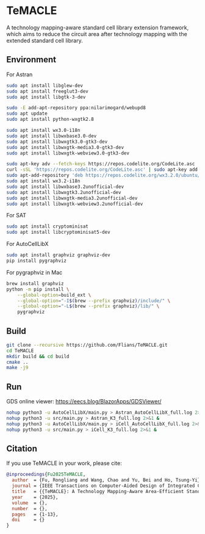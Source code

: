 # TeMACLE

A technology mapping-aware standard cell library extension framework, which aims to reduce the circuit area after technology mapping with the extended standard cell library.

## Environment

For Astran

```bash
sudo apt install libglew-dev
sudo apt install freeglut3-dev
sudo apt install libgtk-3-dev

sudo -E add-apt-repository ppa:nilarimogard/webupd8
sudo apt update
sudo apt install python-wxgtk2.8

sudo apt install wx3.0-i18n
sudo apt install libwxbase3.0-dev
sudo apt install libwxgtk3.0-gtk3-dev
sudo apt install libwxgtk-media3.0-gtk3-dev
sudo apt install libwxgtk-webview3.0-gtk3-dev

sudo apt-key adv --fetch-keys https://repos.codelite.org/CodeLite.asc
curl -sSL 'https://repos.codelite.org/CodeLite.asc' | sudo apt-key add -
sudo apt-add-repository 'deb https://repos.codelite.org/wx3.2.0/ubuntu/ jammy universe'
sudo apt install wx3.2-i18n
sudo apt install libwxbase3.2unofficial-dev
sudo apt install libwxgtk3.2unofficial-dev 
sudo apt install libwxgtk-media3.2unofficial-dev
sudo apt install libwxgtk-webview3.2unofficial-dev
```

For SAT

```bash
sudo apt install cryptominisat
sudo apt install libcryptominisat5-dev
```

For AutoCellLibX

```bash
sudo apt install graphviz graphviz-dev
pip install pygraphviz
```

For pygraphviz in Mac

```bash
brew install graphviz
python -m pip install \
    --global-option=build_ext \
    --global-option="-I$(brew --prefix graphviz)/include/" \
    --global-option="-L$(brew --prefix graphviz)/lib/" \
    pygraphviz
```

## Build

```bash
git clone --recursive https://github.com/Flians/TeMACLE.git
cd TeMACLE
mkdir build && cd build
cmake ..
make -j9
```

## Run

GDS online viewer: https://eecs.blog/BlazorApps/GDSViewer/

```bash
nohup python3 -u AutoCellLibX/main.py > Astran_AutoCellLibX_full.log 2>&1 &
nohup python3 -u src/main.py > Astran_K3_full.log 2>&1 &
nohup python3 -u AutoCellLibX/main.py > iCell_AutoCellLibX_full.log 2>&1 &
nohup python3 -u src/main.py > iCell_K3_full.log 2>&1 &
```

## Citation

If you use TeMACLE in your work, please cite:

```bib
@inproceedings{Fu2025TeMACLE,
  author  = {Fu, Rongliang and Wang, Chao and Yu, Bei and Ho, Tsung-Yi},
  journal = {IEEE Transactions on Computer-Aided Design of Integrated Circuits and Systems},
  title   = {{TeMACLE}: A Technology Mapping-Aware Area-Efficient Standard Cell Library Extension Framework},
  year    = {2025},
  volume  = {},
  number  = {},
  pages   = {1-13},
  doi     = {}
}
```
